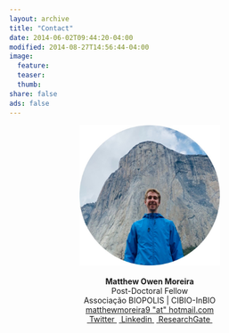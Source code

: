 ```yaml
---
layout: archive
title: "Contact"
date: 2014-06-02T09:44:20-04:00
modified: 2014-08-27T14:56:44-04:00
image:
  feature:
  teaser:
  thumb:
share: false
ads: false
---
```


<p align="center">
  <img src="images/me_circular.jpg" width="50%" height="50%">  <br><br>
  <b>Matthew Owen Moreira</b><br>
  Post-Doctoral Fellow<br>
  Associação BIOPOLIS | CIBIO-InBIO<br> 
  <a href="mailto:matthewmoreira9@hotmail.com">matthewmoreira9 "at" hotmail.com</a><br>  
  <a href="https://twitter.com/MatthewG07">&nbsp;Twitter&nbsp;</a> <a href="https://www.linkedin.com/in/MatthewOM93/">&nbsp;Linkedin&nbsp;</a> <a href="https://www.researchgate.net/profile/Matthew-Moreira">&nbsp;ResearchGate&nbsp;</a>
</p>
